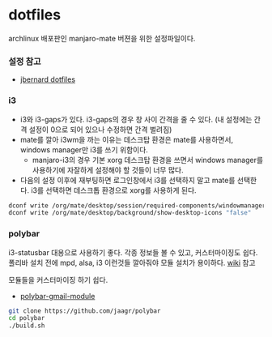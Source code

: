 # dotfiles

archlinux 배포판인 manjaro-mate 버젼을 위한 설정파일이다.

### 설정 참고

* [jbernard dotfiles](https://github.com/jbernard/dotfiles)

### i3

* i3와 i3-gaps가 있다. i3-gaps의 경우 창 사이 간격을 줄 수 있다. (내 설정에는 간격 설정이 0으로 되어 있으나 수정하면 간격 벌려짐)
* mate를 깔아 i3wm을 까는 이유는 데스크탑 환경은 mate를 사용하면서, windows manager만 i3를 쓰기 위함이다.
  * manjaro-i3의 경우 기본 xorg 데스크탑 환경을 쓰면서 windows manager를 사용하기에 자잘하게 설정해야 할 것들이 너무 많다.
* 다음의 설정 이후에 재부팅하면 로그인창에서 i3를 선택하지 말고 mate를 선택한다. i3를 선택하면 데스크톱 환경으로 xorg를 사용하게 된다.
```bash
dconf write /org/mate/desktop/session/required-components/windowmanager "'i3'"
dconf write /org/mate/desktop/background/show-desktop-icons "false"
```

### polybar

i3-statusbar 대용으로 사용하기 좋다. 각종 정보들 볼 수 있고, 커스터마이징도 쉽다. 폴리바 설치 전에 mpd, alsa, i3 이런것들 깔아줘야 모듈 설치가 용이하다. [wiki](https://github.com/jaagr/polybar/wiki) 참고

모듈들을 커스터마이징 하기 쉽다.

* [polybar-gmail-module](https://github.com/NearHuscarl/polybar-gmail-module)

```bash
git clone https://github.com/jaagr/polybar
cd polybar
./build.sh
```

